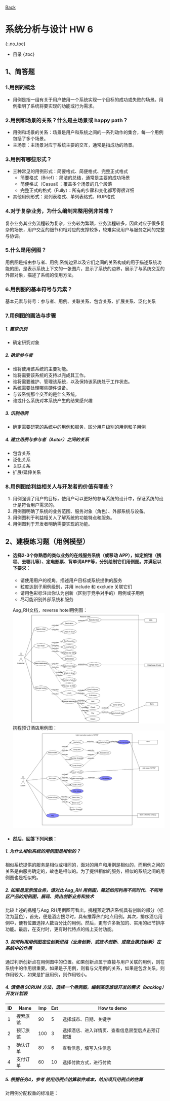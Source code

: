  [Back](./)
# 系统分析与设计 HW 6

{:.no_toc}
* 目录
{:toc}

## 1、简答题
### 1.用例的概念
* 用例是指一组有关于用户使用一个系统实现一个目标的成功或失败的场景。用例指明了系统将要实现的功能或行为需求。
 
### 2.用例和场景的关系？什么是主场景或 happy path？
* 用例和场景的关系：场景是用户和系统之间的一系列动作的集合，每一个用例包括了多个场景。
* 主场景：主场景对应于系统主要的交互，通常是指成功的场景。

### 3.用例有哪些形式？
* 三种常见的用例形式：简要格式、简便格式、完整正式格式
   * 简要格式（Brief）：简洁的总结，通常是主要的成功场景
   * 简便格式（Casual）：覆盖多个场景的几个段落
   * 完整正式的格式（Fully）：所有的步骤和变化都写得很详细
* 其他用例形式：双列表格式、单列表格式、RUP格式

### 4.对于复杂业务，为什么编制完整用例非常难？
 复杂业务其业务流程较为复杂，业务较为繁琐，业务流程较多，因此对应于很多复杂的场景，用户交互的细节和相对应的支撑较多，较难实现用户与服务之间的完整与协调。

### 5.什么是用例图？
 用例图是指由参与者、用例,系统边界以及它们之间的关系构成的用于描述系统功能的图，是表示系统上下文的一张图片，显示了系统的边界，展示了与系统交互的外部对象，描述了系统的使用方法。

### 6.用例图的基本符号与元素？
 基本元素与符号：参与者、用例、关联关系、包含关系、扩展关系、泛化关系


### 7.用例图的画法与步骤
##### 1. 需求识别
   * 确定研究对象

##### 2. 确定参与者
   * 谁将使用该系统的主要功能。  
   * 谁将需要该系统的支持以完成其工作。 
   * 谁将需要维护、管理该系统，以及保持该系统处于工作状态。  
   * 系统需要处理哪些硬件设备。  
   * 与该系统那个交互的是什么系统。 
   * 谁或什么系统对本系统产生的结果感兴趣

##### 3. 识别用例
   * 确定需要研究的系统中的用例和服务，区分用户级别的用例和子用例

##### 4. 建立用例与参与者（Actor）之间的关系
   * 包含关系
   * 泛化关系
   * 关联关系
   * 扩展/延伸关系

### 8.用例图给利益相关人与开发者的价值有哪些？
1. 用例强调了用户的目标，使用户可以更好的参与系统的设计中，保证系统的设计是符合用户需求的。
2. 用例图明确了系统的业务范围、服务对象（角色）、外部系统与设备。
3. 用例图利于利益相关人了解系统的功能特点和服务。
4. 用例图利于开发者明确需要实现的功能。

## 2、建模练习题（用例模型）
* #### 选择2-3个你熟悉的类似业务的在线服务系统（或移动 APP），如定旅馆（携程、去哪儿等）、定电影票、背单词APP等，分别绘制它们用例图。并满足以下要求： 
   * 请使用用户的视角，描述用户目标或系统提供的服务
   * 粒度达到子用例级别，并用 include 和 exclude 关联它们
   * 请用色彩标注出你认为创新（区别于竞争对手的）用例或子用例
   * 尽可能识别外部系统和服务

	Asg_RH文档，reverse hotel用例图：
![](./AssignmentsImages/assignment6_img1.png "Asg_RH")
	携程预订酒店用例图：
![](./AssignmentsImages/assignment6_img2.png "携程预订酒店")
* #### 然后，回答下列问题： 
##### 1. 为什么相似系统的用例图是相似的？

相似系统提供的服务是相似或相同的，面对的用户和用例是相似的，而用例之间的关系是由服务确定的，故也是相似的。为了提供相似的服务，相似的系统之间的用例图也是相似的。

##### 2. 如果是定旅馆业务，请对比 Asg_RH 用例图，简述如何利用不同时代、不同地区产品的用例图，展现、突出创新业务和技术

比较上述的携程与Asg_RH用例图可看出，携程预定酒店系统具有创新的部分（标注为蓝色），首先，便是酒店搜寻时，具有推荐热门地点用例。其次，排序酒店用例中，便有位置选择人数百分比的用例。然后，更有许多新加的、实用的细节排序功能。最后，在支付时，更有时代特点的线上支付功能。
##### 3. 如何利用用例图定位创新思路（业务创新、或技术创新、或商业模式创新）在系统中的作用

通过判断创新点在用例图中的位置。如果创新点属于直接与用户关联的用例，则在系统中的作用很重要。如果是子用例，则看与父用例的关系，如果是包含关系，则作用较大，如果是扩展用例，则作用较小。

##### 4. 请使用 SCRUM 方法，选择一个用例图，编制某定旅馆开发的需求（backlog）开发计划表

| ID | Name|	Imp| Est |	How to demo |
| --- | --- | --- | --- | --- |
| 1	| 搜索旅馆 |	90|	5|	选择城市、日期、关键字|
| 2	| 预订旅馆 |	100|3|	选择酒店、进入详情页、查看信息房型后点击预订按钮 |
| 3	|确认订单 |	80|	6|	查看信息，填写入住信息|
| 4	|支付订单 |	60|	10|	选择付款方式，进行付款|

##### 5. 根据任务4，参考 使用用例点估算软件成本，给出项目用例点的估算
对用例分配权重的标准是：

